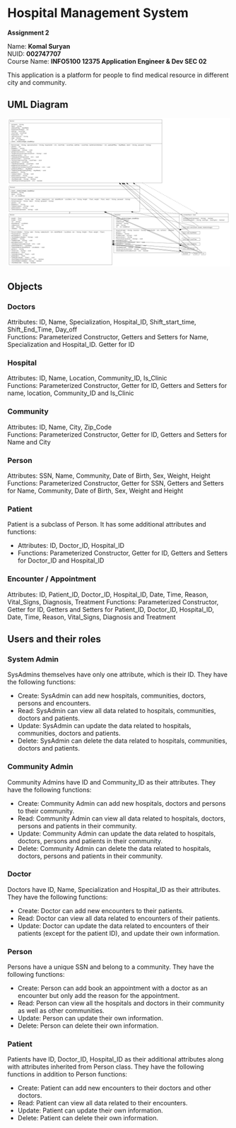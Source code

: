 # Hospital Management System
__Assignment 2__

Name: __Komal Suryan__  
NUID: __002747707__  
Course Name: __INFO5100 12375 Application Engineer & Dev SEC 02__  

This application is a platform for people to find medical resource in different city and community.

## UML Diagram
![UML Diagram](https://github.com/komalsuryan/HospitalManagementSystem/blob/fc20bd8a6b5f04b25426b494feb5ec3285bebae4/UMLDiagram.png)

## Objects
### Doctors
Attributes: ID, Name, Specialization, Hospital_ID, Shift_start_time, Shift_End_Time, Day_off  
Functions: Parameterized Constructor, Getters and Setters for Name, Specialization and Hospital_ID. Getter for ID

### Hospital
Attributes: ID, Name, Location, Community_ID, Is_Clinic   
Functions: Parameterized Constructor, Getter for ID, Getters and Setters for name, location, Community_ID and Is_Clinic

### Community
Attributes: ID, Name, City, Zip_Code  
Functions: Parameterized Constructor, Getter for ID, Getters and Setters for Name and City

### Person
Attributes: SSN, Name, Community, Date of Birth, Sex, Weight, Height  
Functions: Parameterized Constructor, Getter for SSN, Getters and Setters for Name, Community, Date of Birth, Sex, Weight and Height

### Patient
Patient is a subclass of Person. It has some additional attributes and functions:
- Attributes: ID, Doctor_ID, Hospital_ID
- Functions: Parameterized Constructor, Getter for ID, Getters and Setters for Doctor_ID and Hospital_ID

### Encounter / Appointment
Attributes: ID, Patient_ID, Doctor_ID, Hospital_ID, Date, Time, Reason, Vital_Signs, Diagnosis, Treatment
Functions: Parameterized Constructor, Getter for ID, Getters and Setters for Patient_ID, Doctor_ID, Hospital_ID, Date, Time, Reason, Vital_Signs, Diagnosis and Treatment

## Users and their roles

### System Admin
SysAdmins themselves have only one attribute, which is their ID. They have the following functions:
- Create: SysAdmin can add new hospitals, communities, doctors, persons and encounters.
- Read: SysAdmin can view all data related to hospitals, communities, doctors and patients.
- Update: SysAdmin can update the data related to hospitals, communities, doctors and patients.
- Delete: SysAdmin can delete the data related to hospitals, communities, doctors and patients.

### Community Admin
Community Admins have ID and Community_ID as their attributes. They have the following functions:
- Create: Community Admin can add new hospitals, doctors and persons to their community.
- Read: Community Admin can view all data related to hospitals, doctors, persons and patients in their community.
- Update: Community Admin can update the data related to hospitals, doctors, persons and patients in their community.
- Delete: Community Admin can delete the data related to hospitals, doctors, persons and patients in their community.

### Doctor
Doctors have ID, Name, Specialization and Hospital_ID as their attributes. They have the following functions:
- Create: Doctor can add new encounters to their patients.
- Read: Doctor can view all data related to encounters of their patients.
- Update: Doctor can update the data related to encounters of their patients (except for the patient ID), and update their own information.

### Person
Persons have a unique SSN and belong to a community. They have the following functions:
- Create: Person can add book an appointment with a doctor as an encounter but only add the reason for the appointment.
- Read: Person can view all the hospitals and doctors in their community as well as other communities.
- Update: Person can update their own information.
- Delete: Person can delete their own information.

### Patient
Patients have ID, Doctor_ID, Hospital_ID as their additional attributes along with attributes inherited from Person class. They have the following functions in addition to Person functions:
- Create: Patient can add new encounters to their doctors and other doctors.
- Read: Patient can view all data related to their encounters.
- Update: Patient can update their own information.
- Delete: Patient can delete their own information.